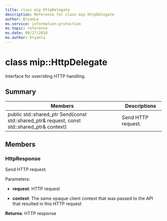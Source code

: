 ```yaml
---
title: class mip HttpDelegate 
description: Reference for class mip HttpDelegate 
author: BryanLa
ms.service: information-protection
ms.topic: reference
ms.date: 09/27/2018
ms.author: bryanla
---
```

# class mip::HttpDelegate 
Interface for overriding HTTP handling.
  
## Summary
 Members                        | Descriptions                                
--------------------------------|---------------------------------------------
public std::shared_ptr<HttpResponse> Send(const std::shared_ptr<HttpRequest>& request, const std::shared_ptr<void>& context)  |  Send HTTP request.
  
## Members
  
### HttpResponse
Send HTTP request.

Parameters:  
* **request**: HTTP request 


* **context**: The same opaque client context that was passed to the API that resulted in this HTTP request



  
**Returns**: HTTP response